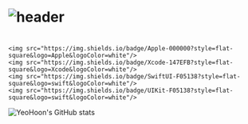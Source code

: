 # ![header](https://capsule-render.vercel.app/api?type=waving&color=gradient&height=300&section=header&text=HelloSwift👋&fontSize=70)


# <div align="center">
    <img src="https://img.shields.io/badge/Apple-000000?style=flat-square&logo=Apple&logoColor=white"/>
    <img src="https://img.shields.io/badge/Xcode-147EFB?style=flat-square&logo=Xcode&logoColor=white"/>
    <img src="https://img.shields.io/badge/SwiftUI-F05138?style=flat-square&logo=swift&logoColor=white"/>
    <img src="https://img.shields.io/badge/UIKit-F05138?style=flat-square&logo=swift&logoColor=white"/>
</div>


 ![YeoHoon's GitHub stats](https://github-readme-stats.vercel.app/api?username=jangyeohoon&show_icons=true&theme=gruvbox_light)
